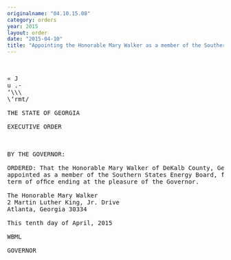 ```yaml
---
originalname: "04.10.15.08"
category: orders
year: 2015
layout: order
date: "2015-04-10"
title: "Appointing the Honorable Mary Walker as a member of the Southern States Energy Board"
---
```

<pre>
   

« J
u .-
‘\\\
\‘rmt/

THE STATE OF GEORGIA

EXECUTIVE ORDER

 

BY THE GOVERNOR:

ORDERED: That the Honorable Mary Walker of DeKalb County, Georgia, is
appointed as a member of the Southern States Energy Board, for a
term of ofﬁce ending at the pleasure of the Governor.

The Honorable Mary Walker
2 Martin Luther King, Jr. Drive
Atlanta, Georgia 30334

This tenth day of April, 2015

WBML

GOVERNOR

 

</pre>
